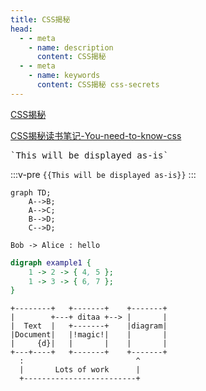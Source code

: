 ```yaml
---
title: CSS揭秘
head:
  - - meta
    - name: description
      content: CSS揭秘
  - - meta
    - name: keywords
      content: CSS揭秘 css-secrets
---
```


[CSS揭秘](https://cread.jd.com/read/startRead.action?bookId=30410281&readType=1)

[CSS揭秘读书笔记-You-need-to-know-css](https://lhammer.cn/You-need-to-know-css/#/zh-cn/introduce?v=1)



<pre>`This will be displayed as-is`</pre>

:::v-pre
`{{This will be displayed as-is}}`
:::

```mermaid
graph TD;
    A-->B;
    A-->C;
    B-->D;
    C-->D;
```


```plantuml
Bob -> Alice : hello
```

```dot
digraph example1 {
    1 -> 2 -> { 4, 5 };
    1 -> 3 -> { 6, 7 };
}
```

```ditaa
+--------+   +-------+    +-------+
|        +---+ ditaa +--> |       |
|  Text  |   +-------+    |diagram|
|Document|   |!magic!|    |       |
|     {d}|   |       |    |       |
+---+----+   +-------+    +-------+
  :                         ^
  |       Lots of work      |
  +-------------------------+
```

